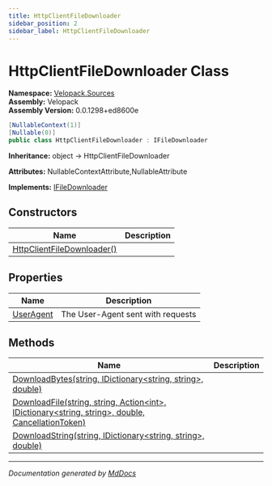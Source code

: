 ```yaml
---
title: HttpClientFileDownloader
sidebar_position: 2
sidebar_label: HttpClientFileDownloader
---
```

<!--  
  <auto-generated>   
    The contents of this file were generated by a tool.  
    Changes to this file may be list if the file is regenerated  
  </auto-generated>   
-->

# HttpClientFileDownloader Class

**Namespace:** [Velopack.Sources](../index.md)  
**Assembly:** Velopack  
**Assembly Version:** 0.0.1298+ed8600e

```csharp
[NullableContext(1)]
[Nullable(0)]
public class HttpClientFileDownloader : IFileDownloader
```

**Inheritance:** object → HttpClientFileDownloader

**Attributes:** NullableContextAttribute,NullableAttribute

**Implements:** [IFileDownloader](../IFileDownloader/index.md)

## Constructors

| Name                                                | Description |
| --------------------------------------------------- | ----------- |
| [HttpClientFileDownloader()](constructors/index.md) |             |

## Properties

| Name                                 | Description                        |
| ------------------------------------ | ---------------------------------- |
| [UserAgent](properties/UserAgent.md) | The User\-Agent sent with requests |

## Methods

| Name                                                                                                                             | Description |
| -------------------------------------------------------------------------------------------------------------------------------- | ----------- |
| [DownloadBytes(string, IDictionary\<string, string\>, double)](methods/DownloadBytes.md)                                         |             |
| [DownloadFile(string, string, Action\<int\>, IDictionary\<string, string\>, double, CancellationToken)](methods/DownloadFile.md) |             |
| [DownloadString(string, IDictionary\<string, string\>, double)](methods/DownloadString.md)                                       |             |

___

*Documentation generated by [MdDocs](https://github.com/ap0llo/mddocs)*
